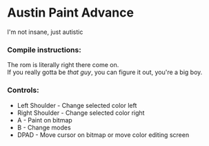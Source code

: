 # Austin Paint Advance

I'm not insane, just autistic
### Compile instructions:
The rom is literally right there come on. <br>If you really gotta be *that guy*, you can figure it out, you're a big boy.
### Controls:
* Left Shoulder - Change selected color left
* Right Shoulder - Change selected color right
* A - Paint on bitmap
* B - Change modes
* DPAD - Move cursor on bitmap or move color editing screen

